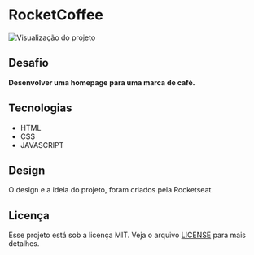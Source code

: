 # RocketCoffee
![Visualização do projeto](rocketcoffee.png)
## Desafio
**Desenvolver uma homepage para uma marca de café.**
## Tecnologias
-   HTML
-   CSS
-   JAVASCRIPT
## Design
O design e a ideia do projeto, foram criados pela Rocketseat.
## Licença
Esse projeto está sob a licença MIT. Veja o arquivo [LICENSE](LICENSE) para mais detalhes.